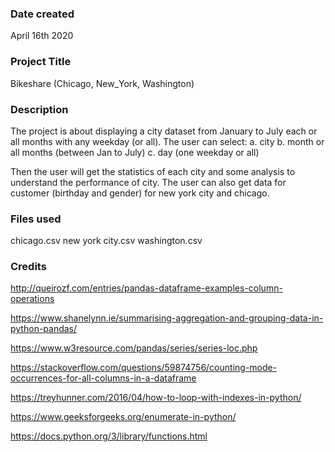 ### Date created
April 16th 2020

### Project Title
Bikeshare (Chicago, New_York, Washington)

### Description
The project is about displaying a city dataset from January to July each or all months with any weekday (or all).
The user can select:
a. city
b. month or all months (between Jan to July)
c. day (one weekday or all)

Then the user will get the statistics of each city and some analysis to understand the performance of city.
The user can also get data for customer (birthday and gender) for new york city and chicago.

### Files used
chicago.csv
new york city.csv
washington.csv

### Credits
http://queirozf.com/entries/pandas-dataframe-examples-column-operations

https://www.shanelynn.ie/summarising-aggregation-and-grouping-data-in-python-pandas/

https://www.w3resource.com/pandas/series/series-loc.php

https://stackoverflow.com/questions/59874756/counting-mode-occurrences-for-all-columns-in-a-dataframe

https://treyhunner.com/2016/04/how-to-loop-with-indexes-in-python/

https://www.geeksforgeeks.org/enumerate-in-python/

https://docs.python.org/3/library/functions.html
